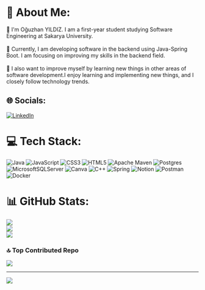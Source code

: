# 💫 About Me:
👋 I'm Oğuzhan YILDIZ. I am a first-year student studying Software Engineering at Sakarya University.<br><br>🔭 Currently, I am developing software in the backend using Java-Spring Boot. I am focusing on improving my skills in the backend field.<br><br>🌱 I also want to improve myself by learning new things in other areas of software development.I enjoy learning and implementing new things, and I closely follow technology trends.


## 🌐 Socials:
[![LinkedIn](https://img.shields.io/badge/LinkedIn-%230077B5.svg?logo=linkedin&logoColor=white)](https://linkedin.com/in/oğuzhanyildiz) 

# 💻 Tech Stack:
![Java](https://img.shields.io/badge/java-%23ED8B00.svg?style=flat&logo=java&logoColor=white) ![JavaScript](https://img.shields.io/badge/javascript-%23323330.svg?style=flat&logo=javascript&logoColor=%23F7DF1E) ![CSS3](https://img.shields.io/badge/css3-%231572B6.svg?style=flat&logo=css3&logoColor=white) ![HTML5](https://img.shields.io/badge/html5-%23E34F26.svg?style=flat&logo=html5&logoColor=white) ![Apache Maven](https://img.shields.io/badge/Apache%20Maven-C71A36?style=flat&logo=Apache%20Maven&logoColor=white) ![Postgres](https://img.shields.io/badge/postgres-%23316192.svg?style=flat&logo=postgresql&logoColor=white) ![MicrosoftSQLServer](https://img.shields.io/badge/Microsoft%20SQL%20Sever-CC2927?style=flat&logo=microsoft%20sql%20server&logoColor=white) ![Canva](https://img.shields.io/badge/Canva-%2300C4CC.svg?style=flat&logo=Canva&logoColor=white) ![C++](https://img.shields.io/badge/c++-%2300599C.svg?style=flat&logo=c%2B%2B&logoColor=white) ![Spring](https://img.shields.io/badge/spring-%236DB33F.svg?style=flat&logo=spring&logoColor=white) ![Notion](https://img.shields.io/badge/Notion-%23000000.svg?style=flat&logo=notion&logoColor=white) ![Postman](https://img.shields.io/badge/Postman-FF6C37?style=flat&logo=postman&logoColor=white) ![Docker](https://img.shields.io/badge/docker-%230db7ed.svg?style=flat&logo=docker&logoColor=white)
# 📊 GitHub Stats:
![](https://github-readme-stats.vercel.app/api?username=oguzhanyildiz22&theme=blueberry&hide_border=false&include_all_commits=false&count_private=false)<br/>
![](https://github-readme-streak-stats.herokuapp.com/?user=oguzhanyildiz22&theme=blueberry&hide_border=false)<br/>
![](https://github-readme-stats.vercel.app/api/top-langs/?username=oguzhanyildiz22&theme=blueberry&hide_border=false&include_all_commits=false&count_private=false&layout=compact)

### 🔝 Top Contributed Repo
![](https://github-contributor-stats.vercel.app/api?username=oguzhanyildiz22&limit=5&theme=dark&combine_all_yearly_contributions=true)

---
[![](https://visitcount.itsvg.in/api?id=oguzhanyildiz22&icon=0&color=0)](https://visitcount.itsvg.in)

<!-- Proudly created with GPRM ( https://gprm.itsvg.in ) -->


